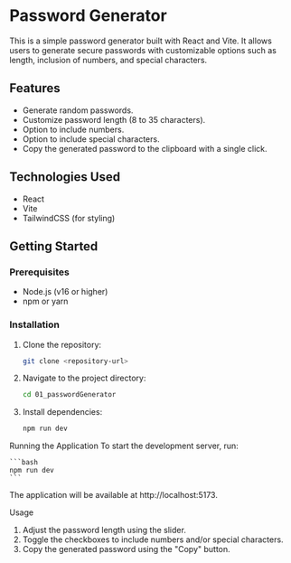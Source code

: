 # Password Generator

This is a simple password generator built with React and Vite. It allows users to generate secure passwords with customizable options such as length, inclusion of numbers, and special characters.

## Features

- Generate random passwords.
- Customize password length (8 to 35 characters).
- Option to include numbers.
- Option to include special characters.
- Copy the generated password to the clipboard with a single click.

## Technologies Used

- React
- Vite
- TailwindCSS (for styling)

## Getting Started

### Prerequisites

- Node.js (v16 or higher)
- npm or yarn

### Installation

1. Clone the repository:
   ```bash
   git clone <repository-url>
   ```

2. Navigate to the project directory:
    ```bash
    cd 01_passwordGenerator
    ```

3. Install dependencies:
    ```bash
    npm run dev
    ```

Running the Application
To start the development server, run:

    ```bash
    npm run dev
    ```

The application will be available at http://localhost:5173.


Usage
1. Adjust the password length using the slider.
2. Toggle the checkboxes to include numbers and/or special characters.
3. Copy the generated password using the "Copy" button.